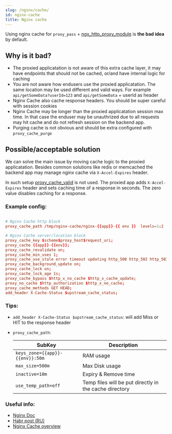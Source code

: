 ```yaml
---
slug: /nginx/cache/
id: nginx-cache
title: Nginx cache
---
```


Using nginx cache for `proxy_pass` + [ngx_http_proxy_module](nginx.org/en/docs/http/ngx_http_proxy_module.html) is **the bad idea** by default.

## Why is it bad?
- The proxied applicatation is not aware of this extra cache layer, it may have endpoints that should not be cached, or/and have internal logic for caching
 - You are not aware how endusers use the proxied applicatation. The same location may be used different and valid ways. For example `api/getSomeData?userId=123` and `api/getSomeData` + userId as header
- Nginx Cache also cache response headers. You should be super careful with session cookies
- Nginx Cache may be longer than the proxied applicatation session max time. In that case the enduser may be unauthrized due to all requests may hit cache and do not refresh session on the backend app.
- Purging cache is not obvious and should be extra configured with `proxy_cache_purge`

## Possible/acceptable solution

We can solve the main issue by moving cache logic to the proxied applicatation. Besides common solutions like redis or memcached the backend app may manage nginx cache via `X-Accel-Expires` header.

In such setup [proxy_cache_valid](http://nginx.org/en/docs/http/ngx_http_proxy_module.html#proxy_cache_valid) is not used. The proxied app adds `X-Accel-Expires` header and sets caching time of a response in seconds. The zero value disables caching for a response.

### Example config:

```conf

# Nginx Cache http block
proxy_cache_path /tmp/nginx-cache/nginx-{{app}}-{{ env }}  levels=1:2  keys_zone={{app}}-{{env}}:50m  max_size=500m inactive=10m use_temp_path=off;

# Nginx Cache server/location block
proxy_cache_key $scheme$proxy_host$request_uri;
proxy_cache {{app}}-{{env}};
proxy_cache_revalidate on;
proxy_cache_min_uses 1;
proxy_cache_use_stale error timeout updating http_500 http_502 http_503 http_504;
proxy_cache_background_update on;
proxy_cache_lock on;
proxy_cache_lock_age 1s;
proxy_cache_bypass $http_x_no_cache $http_x_cache_update;
proxy_no_cache $http_authorization $http_x_no_cache;
proxy_cache_methods GET HEAD;
add_header X-Cache-Status $upstream_cache_status;
```

### Tips:

- `add_header X-Cache-Status $upstream_cache_status`: will add Miss or HIT to the response header
- `proxy_cache_path`:

    |  SubKey | Description |  
    | -------- | --------- |
    |`keys_zone={{app}}-{{env}}:50m`  | RAM usage |
    |`max_size=500m`                  | Max Disk usage |
    |`inactive=10m`                   | Expiry & Remove time |
    |`use_temp_path=off`              | Temp files will be put directly in the cache directory |

### Useful info:
- [Nginx Doc](http://nginx.org/en/docs/http/ngx_http_proxy_module.html)
- [Habr post (RU)](https://habr.com/ru/post/428127/)
- [Nginx Cache overview](https://www.sheshbabu.com/posts/nginx-caching-proxy/)
